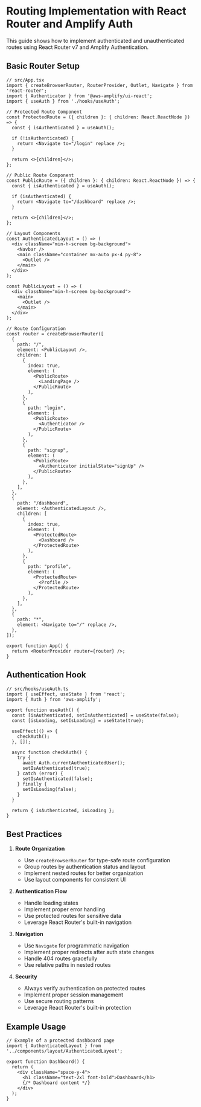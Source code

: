 # Routing Implementation with React Router and Amplify Auth

This guide shows how to implement authenticated and unauthenticated routes using React Router v7 and Amplify Authentication.

## Basic Router Setup

```tsx
// src/App.tsx
import { createBrowserRouter, RouterProvider, Outlet, Navigate } from 'react-router';
import { Authenticator } from '@aws-amplify/ui-react';
import { useAuth } from './hooks/useAuth';

// Protected Route Component
const ProtectedRoute = ({ children }: { children: React.ReactNode }) => {
  const { isAuthenticated } = useAuth();
  
  if (!isAuthenticated) {
    return <Navigate to="/login" replace />;
  }

  return <>{children}</>;
};

// Public Route Component
const PublicRoute = ({ children }: { children: React.ReactNode }) => {
  const { isAuthenticated } = useAuth();
  
  if (isAuthenticated) {
    return <Navigate to="/dashboard" replace />;
  }

  return <>{children}</>;
};

// Layout Components
const AuthenticatedLayout = () => (
  <div className="min-h-screen bg-background">
    <Navbar />
    <main className="container mx-auto px-4 py-8">
      <Outlet />
    </main>
  </div>
);

const PublicLayout = () => (
  <div className="min-h-screen bg-background">
    <main>
      <Outlet />
    </main>
  </div>
);

// Route Configuration
const router = createBrowserRouter([
  {
    path: "/",
    element: <PublicLayout />,
    children: [
      {
        index: true,
        element: (
          <PublicRoute>
            <LandingPage />
          </PublicRoute>
        ),
      },
      {
        path: "login",
        element: (
          <PublicRoute>
            <Authenticator />
          </PublicRoute>
        ),
      },
      {
        path: "signup",
        element: (
          <PublicRoute>
            <Authenticator initialState="signUp" />
          </PublicRoute>
        ),
      },
    ],
  },
  {
    path: "/dashboard",
    element: <AuthenticatedLayout />,
    children: [
      {
        index: true,
        element: (
          <ProtectedRoute>
            <Dashboard />
          </ProtectedRoute>
        ),
      },
      {
        path: "profile",
        element: (
          <ProtectedRoute>
            <Profile />
          </ProtectedRoute>
        ),
      },
    ],
  },
  {
    path: "*",
    element: <Navigate to="/" replace />,
  },
]);

export function App() {
  return <RouterProvider router={router} />;
}
```

## Authentication Hook

```tsx
// src/hooks/useAuth.ts
import { useEffect, useState } from 'react';
import { Auth } from 'aws-amplify';

export function useAuth() {
  const [isAuthenticated, setIsAuthenticated] = useState(false);
  const [isLoading, setIsLoading] = useState(true);

  useEffect(() => {
    checkAuth();
  }, []);

  async function checkAuth() {
    try {
      await Auth.currentAuthenticatedUser();
      setIsAuthenticated(true);
    } catch (error) {
      setIsAuthenticated(false);
    } finally {
      setIsLoading(false);
    }
  }

  return { isAuthenticated, isLoading };
}
```

## Best Practices

1. **Route Organization**
   - Use `createBrowserRouter` for type-safe route configuration
   - Group routes by authentication status and layout
   - Implement nested routes for better organization
   - Use layout components for consistent UI

2. **Authentication Flow**
   - Handle loading states
   - Implement proper error handling
   - Use protected routes for sensitive data
   - Leverage React Router's built-in navigation

3. **Navigation**
   - Use `Navigate` for programmatic navigation
   - Implement proper redirects after auth state changes
   - Handle 404 routes gracefully
   - Use relative paths in nested routes

4. **Security**
   - Always verify authentication on protected routes
   - Implement proper session management
   - Use secure routing patterns
   - Leverage React Router's built-in protection

## Example Usage

```tsx
// Example of a protected dashboard page
import { AuthenticatedLayout } from '../components/layout/AuthenticatedLayout';

export function Dashboard() {
  return (
    <div className="space-y-4">
      <h1 className="text-2xl font-bold">Dashboard</h1>
      {/* Dashboard content */}
    </div>
  );
}
``` 